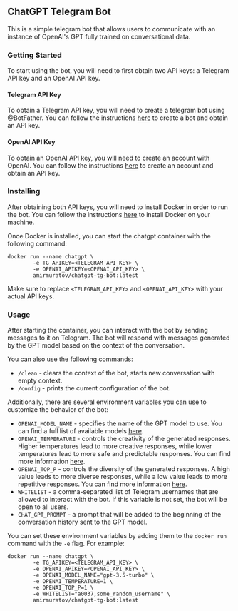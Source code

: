 ## ChatGPT Telegram Bot

This is a simple telegram bot that allows users to communicate with an instance of OpenAI's GPT fully trained on conversational data.

### Getting Started

To start using the bot, you will need to first obtain two API keys: a Telegram API key and an OpenAI API key.

#### Telegram API Key

To obtain a Telegram API key, you will need to create a telegram bot using @BotFather. You can follow the instructions [here](https://core.telegram.org/bots/features#creating-a-new-bot) to create a bot and obtain an API key.

#### OpenAI API Key

To obtain an OpenAI API key, you will need to create an account with OpenAI. You can follow the instructions [here](https://platform.openai.com/docs/api-reference/authentication) to create an account and obtain an API key.

### Installing

After obtaining both API keys, you will need to install Docker in order to run the bot. You can follow the instructions [here](https://docs.docker.com/get-docker/) to install Docker on your machine.

Once Docker is installed, you can start the chatgpt container with the following command:

```
docker run --name chatgpt \
        -e TG_APIKEY=<TELEGRAM_API_KEY> \
        -e OPENAI_APIKEY=<OPENAI_API_KEY> \
        amirmuratov/chatgpt-tg-bot:latest
```

Make sure to replace `<TELEGRAM_API_KEY>` and `<OPENAI_API_KEY>` with your actual API keys.

### Usage

After starting the container, you can interact with the bot by sending messages to it on Telegram. The bot will respond with messages generated by the GPT model based on the context of the conversation.

You can also use the following commands:

* `/clean` - clears the context of the bot, starts new conversation with empty context.
* `/config` - prints the current configuration of the bot.

Additionally, there are several environment variables you can use to customize the behavior of the bot:

* `OPENAI_MODEL_NAME` - specifies the name of the GPT model to use. You can find a full list of available models [here](https://platform.openai.com/docs/models/model-endpoint-compatibility).
* `OPENAI_TEMPERATURE` - controls the creativity of the generated responses. Higher temperatures lead to more creative responses, while lower temperatures lead to more safe and predictable responses. You can find more information [here](https://platform.openai.com/docs/api-reference/chat/create#chat/create-temperature).
* `OPENAI_TOP_P` - controls the diversity of the generated responses. A high value leads to more diverse responses, while a low value leads to more repetitive responses. You can find more information [here](https://platform.openai.com/docs/api-reference/chat/create#chat/create-top_p).
* `WHITELIST` - a comma-separated list of Telegram usernames that are allowed to interact with the bot. If this variable is not set, the bot will be open to all users.
* `CHAT_GPT_PROMPT` - a prompt that will be added to the beginning of the conversation history sent to the GPT model.

You can set these environment variables by adding them to the `docker run` command with the `-e` flag. For example:

```
docker run --name chatgpt \
        -e TG_APIKEY=<TELEGRAM_API_KEY> \
        -e OPENAI_APIKEY=<OPENAI_API_KEY> \
        -e OPENAI_MODEL_NAME="gpt-3.5-turbo" \
        -e OPENAI_TEMPERATURE=1 \
        -e OPENAI_TOP_P=1 \
        -e WHITELIST="a0037,some_random_username" \
        amirmuratov/chatgpt-tg-bot:latest
```